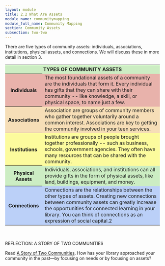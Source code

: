 ```yaml
---
layout: module
title: 2.2 What Are Assets
module_name: communitymapping
module_full_name: Community Mapping
section: Community Assets
subsection: two-two
---
```



There are five types of community assets: individuals, associations, institutions, physical assets, and connections. We will discuss these in more detail in section 3.

<table>
<tr bgcolor="#CCEDC3"><th colspan = "2">TYPES OF COMMUNITY ASSETS</th></tr>
<tr bgcolor="#E8B2AB"><th>Individuals</th><td>The most foundational assets of a community are the individuals that form it. Every individual has gifts that they can share with their community -- like knowledge, a skill, or physical space, to name just a few.</td></tr>
  <tr bgcolor="#F6DEB7"><th>Associations</th><td>Association are groups of community members who gather together voluntarily around a common interest. Associations are key to getting the community involved in your teen services. </td></tr>
  <tr bgcolor="#FCFB9D"><th>Institutions</th><td>Institutions are groups of people brought together professionally -- such as business, schools, government agencies. They often have many resources that can be shared with the community. </td></tr>
<tr bgcolor="#CCEDC3"><th>Physical Assets</th><td>Individuals, associations, and institutions can all provide gifts in the form of physical assets, like land, buildings, equipment, and money.</td></tr>
<tr bgcolor="#BBD0F8"><th>Connections</th><td>Connections are the relationships between the other types of assets. Creating new connections between community assets can greatly increase the opportunities for connected learning in your library. You can think of connections as an expression of social capital.2 </td></tr>
</table>
<br>
<br>
<div class="reflection">
  <span class="box-title">REFLECTION: A STORY OF TWO COMMUNITIES</span>
  <p>Read <A HREF="https://sustainingcommunity.wordpress.com/2013/01/30/community-a-and-communityb/">A Story of Two Communities</A>. How has your library approached your community in the past—by focusing on needs or by focusing on assets? </p></div>
